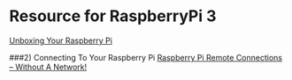 # Resource for RaspberryPi 3

<a href='https://www.youtube.com/watch?v=-6OGuhLtKbU' target='blank'>Unboxing Your Raspberry Pi</a>

###2) Connecting To Your Raspberry Pi
[Raspberry Pi Remote Connections – Without A Network!](https://pihw.wordpress.com/guides/direct-network-connection/)
